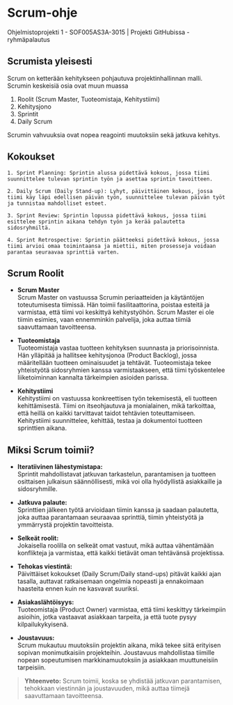 # Scrum-ohje
Ohjelmistoprojekti 1 - SOF005AS3A-3015 | Projekti GitHubissa -ryhmäpalautus

## Scrumista yleisesti
Scrum on ketterään kehitykseen pohjautuva projektinhallinnan malli. Scrumin keskeisiä osia ovat muun muassa
1. Roolit (Scrum Master, Tuoteomistaja, Kehitystiimi)
2. Kehitysjono
3. Sprintit
4. Daily Scrum

Scrumin vahvuuksia ovat nopea reagointi muutoksiin sekä jatkuva kehitys.

## Kokoukset

    1. Sprint Planning: Sprintin alussa pidettävä kokous, jossa tiimi suunnittelee tulevan sprintin työn ja asettaa sprintin tavoitteen.

    2. Daily Scrum (Daily Stand-up): Lyhyt, päivittäinen kokous, jossa tiimi käy läpi edellisen päivän työn, suunnittelee tulevan päivän työt ja tunnistaa mahdolliset esteet.

    3. Sprint Review: Sprintin lopussa pidettävä kokous, jossa tiimi esittelee sprintin aikana tehdyn työn ja kerää palautetta sidosryhmiltä.

    4. Sprint Retrospective: Sprintin päätteeksi pidettävä kokous, jossa tiimi arvioi omaa toimintaansa ja miettii, miten prosesseja voidaan parantaa seuraavaa sprinttiä varten.

## Scrum Roolit

* **Scrum Master**  
  Scrum Master on vastuussa Scrumin periaatteiden ja käytäntöjen toteutumisesta tiimissä. Hän toimii fasilitaattorina, poistaa esteitä ja varmistaa, että tiimi voi keskittyä kehitystyöhön. Scrum Master ei ole tiimin esimies, vaan ennemminkin palvelija, joka auttaa tiimiä saavuttamaan tavoitteensa.

* **Tuoteomistaja**  
  Tuoteomistaja vastaa tuotteen kehityksen suunnasta ja priorisoinnista. Hän ylläpitää ja hallitsee kehitysjonoa (Product Backlog), jossa määritellään tuotteen ominaisuudet ja tehtävät. Tuoteomistaja tekee yhteistyötä sidosryhmien kanssa varmistaakseen, että tiimi työskentelee liiketoiminnan kannalta tärkeimpien asioiden parissa.

* **Kehitystiimi**  
  Kehitystiimi on vastuussa konkreettisen työn tekemisestä, eli tuotteen kehittämisestä. Tiimi on itseohjautuva ja monialainen, mikä tarkoittaa, että heillä on kaikki tarvittavat taidot tehtävien toteuttamiseen. Kehitystiimi suunnittelee, kehittää, testaa ja dokumentoi tuotteen sprinttien aikana.

## Miksi Scrum toimii?

* **Iteratiivinen lähestymistapa:**  
  Sprintit mahdollistavat jatkuvan tarkastelun, parantamisen ja tuotteen osittaisen julkaisun säännöllisesti, mikä voi olla hyödyllistä asiakkaille ja sidosryhmille. 

* **Jatkuva palaute:**  
  Sprinttien jälkeen työtä arvioidaan tiimin kanssa ja saadaan palautetta, joka auttaa parantamaan seuraavaa sprinttiä, tiimin yhteistyötä ja ymmärrystä projektin tavoitteista.

* **Selkeät roolit:**  
  Jokaisella roolilla on selkeät omat vastuut, mikä auttaa vähentämään konflikteja ja varmistaa, että kaikki tietävät oman tehtävänsä projektissa.

* **Tehokas viestintä:**  
  Päivittäiset kokoukset (Daily Scrum/Daily stand-ups) pitävät kaikki ajan tasalla, auttavat ratkaisemaan ongelmia nopeasti ja ennakoimaan haasteita ennen kuin ne kasvavat suuriksi.

* **Asiakaslähtöisyys:**  
  Tuoteomistaja (Product Owner) varmistaa, että tiimi keskittyy tärkeimpiin asioihin, jotka vastaavat asiakkaan tarpeita, ja että tuote pysyy kilpailukykyisenä.

* **Joustavuus:**  
  Scrum mukautuu muutoksiin projektin aikana, mikä tekee siitä erityisen sopivan monimutkaisiin projekteihin. Joustavuus mahdollistaa tiimille nopean sopeutumisen markkinamuutoksiin ja asiakkaan muuttuneisiin tarpeisiin.

> **Yhteenveto:** Scrum toimii, koska se yhdistää jatkuvan parantamisen, tehokkaan viestinnän ja joustavuuden, mikä auttaa tiimejä saavuttamaan tavoitteensa.
  